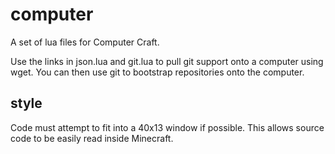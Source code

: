 # computer

A set of lua files for Computer Craft.

Use the links in json.lua and git.lua to pull git support onto a computer using wget. You can then use git to bootstrap repositories onto the computer.

## style

Code must attempt to fit into a 40x13 window if possible. This allows source code to be easily read inside Minecraft.
